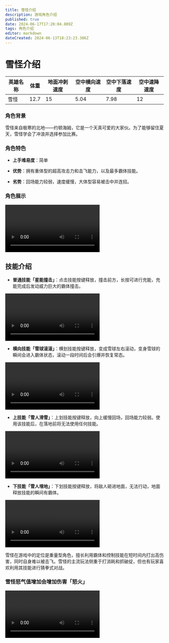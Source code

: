 ```yaml
---
title: 雪怪介绍
description: 游戏角色介绍
published: true
date: 2024-06-17T17:20:04.809Z
tags: 角色介绍
editor: markdown
dateCreated: 2024-06-13T18:23:23.386Z
---
```


# 雪怪介绍

| 英雄名称 | 体重 | 地面冲刺速度 | 空中横向速度 | 空中下落速度 | 空中速降速度 |
| -------- | ---- | ------------ | ------------ | ------------ | ------------ |
| 雪怪     | 12.7 | 15           | 5.04         | 7.98         | 12           |

### 角色背景

雪怪来自极寒的北地——约顿海姆，它是一个天真可爱的大家伙。为了能够留住夏天，雪怪学会了冲浪并选择参加比赛。

### 角色特色

- **上手难易度**：简单

- **优势**：拥有重体型的超高攻击力和击飞能力，以及最多霸体技能。

- **劣势**：回场能力较弱，速度缓慢，大体型容易被击中并连招。

### 角色展示

<div class="video-box">
<video controls src="https://cn-cdn.fp.xd.com/video/Yeti.mp4">展示
</video>
</div>

## 技能介绍

- **普通技能「星能撞击」**：点击技能按键释放，撞击前方，长按可进行充能，充能完成后发动威力巨大的霸体撞击。
<div class="video-box">
<video controls src="https://cn-cdn.fp.xd.com/video/2s2v1.mp4">普b
</video>
</div>

- **横向技能「雪球滚滚」**：横划技能按键释放，变成雪球左右滚动，变身雪球的瞬间会进入霸体状态，滚动一段时间后会引爆并恢复常态。
<div class="video-box">
<video controls src="https://cn-cdn.fp.xd.com/video/2s3v1.mp4">横b
</video>
</div>

- **上技能「雪人滑雪」**：上划技能按键释放，向上缓慢回场，回场能力较弱。使用该技能后，在落地前将无法使用任何技能。
<div class="video-box">
<video controls src="https://cn-cdn.fp.xd.com/video/2s4v1.mp4">上b
</video>
</div>

- **下技能「雪人埋地」**：下划技能按键释放，将敌人砸进地面，无法行动，地面释放技能的瞬间有霸体。
<div class="video-box">
<video controls src="https://cn-cdn.fp.xd.com/video/2s5v1.mp4">下b
</video>
</div>


雪怪在游戏中的定位是重量型角色，擅长利用霸体和控制技能在短时间内打出高伤害，同时自身难以被击飞。雪怪的主流玩法侧重于打消耗和抓破绽，但也有玩家喜欢利用其技能进行猜拳式对战。

### 雪怪怒气值增加会增加伤害「怒火」
<div class="video-box">
<video controls src="https://cn-cdn.fp.xd.com/video/2s0v1.mp4">增伤
</video>
</div>